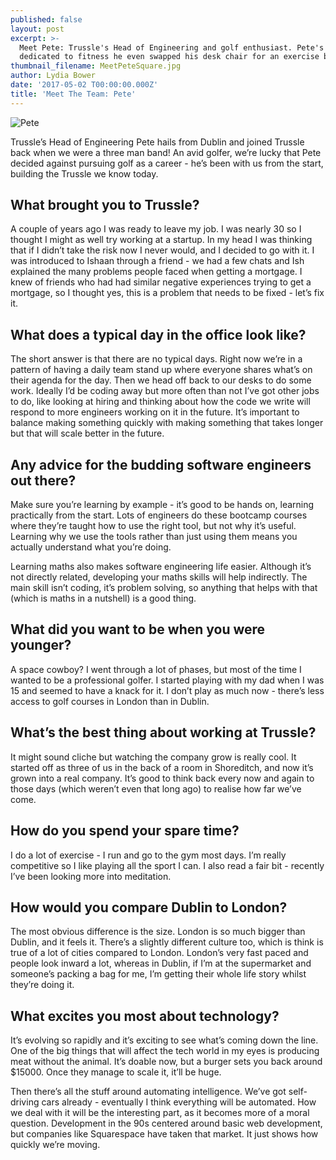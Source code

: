 ```yaml
---
published: false
layout: post
excerpt: >-
  Meet Pete: Trussle's Head of Engineering and golf enthusiast. Pete's so
  dedicated to fitness he even swapped his desk chair for an exercise ball... 
thumbnail_filename: MeetPeteSquare.jpg
author: Lydia Bower
date: '2017-05-02 T00:00:00.000Z'
title: 'Meet The Team: Pete'
---
```

![Pete]({{site.baseurl}}/images/post_images/MeetPete.jpg)

Trussle’s Head of Engineering Pete hails from Dublin and joined Trussle back when we were a three man band! An avid golfer, we’re lucky that Pete decided against pursuing golf as a career - he’s been with us from the start, building the Trussle we know today. 

## What brought you to Trussle?
A couple of years ago I was ready to leave my job. I was nearly 30 so I thought I might as well try working at a startup. In my head I was thinking that if I didn’t take the risk now I never would, and I decided to go with it. I was introduced to Ishaan through a friend - we had a few chats and Ish explained the many problems people faced when getting a mortgage. I knew of friends who had had similar negative experiences trying to get a mortgage, so I thought yes, this is a problem that needs to be fixed - let’s fix it. 

## What does a typical day in the office look like? 
The short answer is that there are no typical days. Right now we’re in a pattern of having a daily team stand up where everyone shares what’s on their agenda for the day. Then we head off back to our desks to do some work. Ideally I’d be coding away but more often than not I’ve got other jobs to do, like looking at hiring and thinking about how the code we write will respond to more engineers working on it in the future. It’s important to balance making something quickly with making something that takes longer but that will scale better in the future. 

## Any advice for the budding software engineers out there?
Make sure you’re learning by example - it’s good to be hands on, learning practically from the start. Lots of engineers do these bootcamp courses where they’re taught how to use the right tool, but not why it’s useful. Learning why we use the tools rather than just using them means you actually understand what you’re doing. 

Learning maths also makes software engineering life easier. Although it’s not directly related, developing your maths skills will help indirectly. The main skill isn’t coding, it’s problem solving, so anything that helps with that (which is maths in a nutshell) is a good thing. 

## What did you want to be when you were younger?
A space cowboy? I went through a lot of phases, but most of the time I wanted to be a professional golfer. I started playing with my dad when I was 15 and seemed to have a knack for it. I don’t play as much now - there’s less access to golf courses in London than in Dublin.

## What’s the best thing about working at Trussle?
It might sound cliche but watching the company grow is really cool. It started off as three of us in the back of a room in Shoreditch, and now it’s grown into a real company. It’s good to think back every now and again to those days (which weren’t even that long ago) to realise how far we’ve come. 

## How do you spend your spare time?
I do a lot of exercise - I run and go to the gym most days. I’m really competitive so I like playing all the sport I can. I also read a fair bit - recently I’ve been looking more into meditation. 

## How would you compare Dublin to London?
The most obvious difference is the size. London is so much bigger than Dublin, and it feels it. There’s a slightly different culture too, which is think is true of a lot of cities compared to London. London’s very fast paced and people look inward a lot, whereas in Dublin, if I’m at the supermarket and someone’s packing a bag for me, I’m getting their whole life story whilst they’re doing it.

## What excites you most about technology?
It’s evolving so rapidly and it’s exciting to see what’s coming down the line. One of the big things that will affect the tech world in my eyes is producing meat without the animal. It’s doable now, but a burger sets you back around $15000. Once they manage to scale it, it’ll be huge. 

Then there’s all the stuff around automating intelligence. We’ve got self-driving cars already - eventually I think everything will be automated. How we deal with it will be the interesting part, as it becomes more of a moral question. Development in the 90s centered around basic web development, but companies like Squarespace have taken that market. It just shows how quickly we’re moving. 

